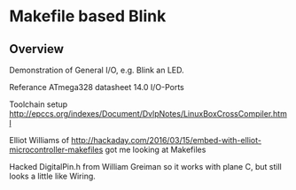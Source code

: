 # Makefile based Blink

## Overview

Demonstration of General I/O, e.g. Blink an LED. 

Referance ATmega328 datasheet 14.0 I/O-Ports

Toolchain setup http://epccs.org/indexes/Document/DvlpNotes/LinuxBoxCrossCompiler.html

Elliot Williams of <http://hackaday.com/2016/03/15/embed-with-elliot-microcontroller-makefiles> got me looking at Makefiles

Hacked DigitalPin.h from William Greiman so it works with plane C, but still looks a little like Wiring.

